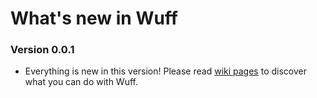 # What's new in Wuff

### Version 0.0.1

- Everything is new in this version! Please read [wiki pages](../../wiki) to discover what you can do with Wuff.
